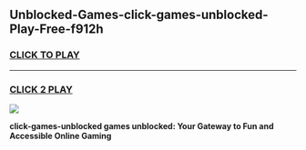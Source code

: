 
## Unblocked-Games-click-games-unblocked-Play-Free-f912h
<h3>
<a href="https://premium76.site?title=click-games-unblocked&ref=24M">CLICK TO PLAY</a></h3>
<hr>

<h3>
<a href="https://premium76.site?title=click-games-unblocked&ref=24M">CLICK 2 PLAY</a>
  
</h3>

<a href="https://premium76.site?title=click-games-unblocked&ref=24M"><img src="https://clearcache.store/games.png"></a>


**click-games-unblocked games unblocked: Your Gateway to Fun and Accessible Online Gaming**
